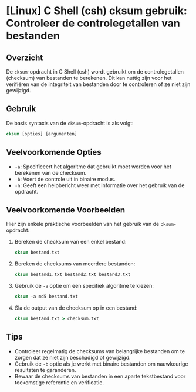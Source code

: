 # [Linux] C Shell (csh) cksum gebruik: Controleer de controlegetallen van bestanden

## Overzicht
De `cksum`-opdracht in C Shell (csh) wordt gebruikt om de controlegetallen (checksum) van bestanden te berekenen. Dit kan nuttig zijn voor het verifiëren van de integriteit van bestanden door te controleren of ze niet zijn gewijzigd.

## Gebruik
De basis syntaxis van de `cksum`-opdracht is als volgt:

```csh
cksum [opties] [argumenten]
```

## Veelvoorkomende Opties
- `-a`: Specificeert het algoritme dat gebruikt moet worden voor het berekenen van de checksum.
- `-b`: Voert de controle uit in binaire modus.
- `-h`: Geeft een helpbericht weer met informatie over het gebruik van de opdracht.

## Veelvoorkomende Voorbeelden
Hier zijn enkele praktische voorbeelden van het gebruik van de `cksum`-opdracht:

1. Bereken de checksum van een enkel bestand:
   ```csh
   cksum bestand.txt
   ```

2. Bereken de checksums van meerdere bestanden:
   ```csh
   cksum bestand1.txt bestand2.txt bestand3.txt
   ```

3. Gebruik de `-a` optie om een specifiek algoritme te kiezen:
   ```csh
   cksum -a md5 bestand.txt
   ```

4. Sla de output van de checksum op in een bestand:
   ```csh
   cksum bestand.txt > checksum.txt
   ```

## Tips
- Controleer regelmatig de checksums van belangrijke bestanden om te zorgen dat ze niet zijn beschadigd of gewijzigd.
- Gebruik de `-b` optie als je werkt met binaire bestanden om nauwkeurige resultaten te garanderen.
- Bewaar de checksums van bestanden in een aparte tekstbestand voor toekomstige referentie en verificatie.